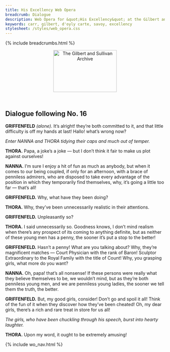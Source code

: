 ```yaml
---
title: His Excellency Web Opera
breadcrumb: Dialogue
description: Web Opera for &quot;His Excellency&quot; at the Gilbert and Sullivan Archive
keywords: carr, gilbert, d'oyly carte, savoy, excellency
stylesheet: /styles/web_opera.css
---
```


{% include breadcrumbs.html %}
<header>
    <a href="../../index.html"><img src="https://gsarchive.net/layout/images/logo3sm.jpg" alt="The Gilbert and Sullivan Archive" width="200" height="133" border="0"></a>
    <div class=titlecard style="background-color: #515056; background-image: url(../graphics/title.gif)" title="His Excellency"></div>
</header>

## Dialogue following No. 16


**GRIFFENFELD** *(alone).* It’s alright! they’re both committed to it, and that little difficulty is off
my hands at last! Hallo! what’s wrong now?

*Enter NANNA and THORA tidying their caps and much out of temper.*

**THORA.** Papa, a joke’s a joke — but I don’t think it fair to make us plot against ourselves!

**NANNA.** I’m sure I enjoy a hit of fun as much as anybody, but when it comes to our being
coupled, if only for an afternoon, with a brace of penniless admirers, who are
disposed to take every advantage of the position in which they temporarily find
themselves, why, it’s going a little too far — that’s all!

**GRIFFENFELD.** Why, what have they been doing?

**THORA.** Why, they’ve been unnecessarily realistic in their attentions.

**GRIFFENFELD.** Unpleasantly so?

**THORA.** I said unnecessarily so. Goodness knows, I don’t mind realism when there’s any
prospect of its coming to anything definite, but as neither of these young men has
a penny, the sooner it’s put a stop to the better!

**GRIFFENFELD.** Hasn’t a penny! What are you talking about? Why, they’re magnificent matches
— Court Physician with the rank of Baron! Sculptor Extraordinary to the Royal
Family with the title of Count! Why, you grasping girls, what more do you want?

**NANNA.** Oh, papa! that’s all nonsense! If these persons were really what they believe
themselves to be, we wouldn’t mind, but as they’re both penniless young men,
and we are penniless young ladies, the sooner we tell them the truth, the better.

**GRIFFENFELD.** But, my good girls, consider! Don’t go and spoil it all! Think of the fun of it when
they discover how they’ve been cheated! Oh, my dear girls, there’s a rich and rare
treat in store for us all!

*The girls, who have been chuckling through his speech, burst into hearty laughter.*

**THORA.** Upon my word, it ought to be extremely amusing!

{% include wo_nav.html %}
